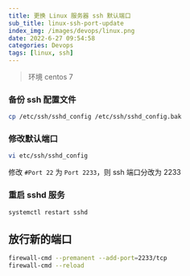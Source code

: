 ```yaml
---
title: 更换 Linux 服务器 ssh 默认端口
sub_title: linux-ssh-port-update
index_img: /images/devops/linux.png
date: 2022-6-27 09:54:58
categories: Devops
tags: [linux, ssh]
---
```


> 环境 centos 7

### 备份 ssh 配置文件

```bash
cp /etc/ssh/sshd_config /etc/ssh/sshd_config.bak
```

### 修改默认端口

```bash
vi etc/ssh/sshd_config
```

修改 `#Port 22` 为 `Port 2233`，则 ssh 端口分改为 2233

### 重启 sshd 服务

```bash
systemctl restart sshd
```

## 放行新的端口

```bash
firewall-cmd --premanent --add-port=2233/tcp
firewall-cmd --reload
```
